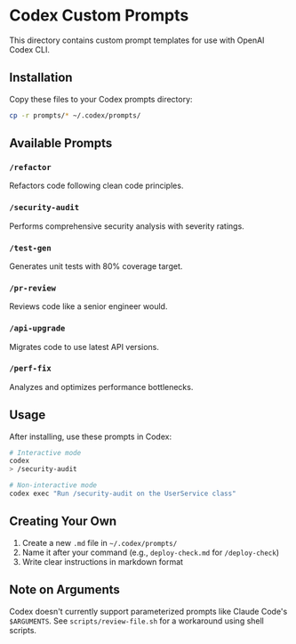 # Codex Custom Prompts

This directory contains custom prompt templates for use with OpenAI Codex CLI.

## Installation

Copy these files to your Codex prompts directory:

```bash
cp -r prompts/* ~/.codex/prompts/
```

## Available Prompts

### `/refactor`
Refactors code following clean code principles.

### `/security-audit`
Performs comprehensive security analysis with severity ratings.

### `/test-gen`
Generates unit tests with 80% coverage target.

### `/pr-review`
Reviews code like a senior engineer would.

### `/api-upgrade`
Migrates code to use latest API versions.

### `/perf-fix`
Analyzes and optimizes performance bottlenecks.

## Usage

After installing, use these prompts in Codex:

```bash
# Interactive mode
codex
> /security-audit

# Non-interactive mode
codex exec "Run /security-audit on the UserService class"
```

## Creating Your Own

1. Create a new `.md` file in `~/.codex/prompts/`
2. Name it after your command (e.g., `deploy-check.md` for `/deploy-check`)
3. Write clear instructions in markdown format

## Note on Arguments

Codex doesn't currently support parameterized prompts like Claude Code's `$ARGUMENTS`.
See `scripts/review-file.sh` for a workaround using shell scripts.